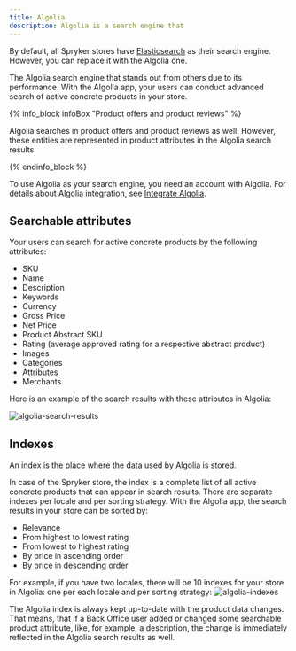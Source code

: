 ```yaml
---
title: Algolia
description: Algolia is a search engine that 
---
```


By default, all Spryker stores have [Elasticsearch](https://www.elastic.co/elasticsearch/) as their search engine. However, you can replace it with the Algolia one.

The Algolia search engine that stands out from others due to its performance. With the Algolia app, your users can conduct advanced search of active concrete products in your store. 

{% info_block infoBox "Product offers and product reviews" %}

Algolia searches in product offers and product reviews as well. However, these entities are represented in product attributes in the Algolia search results.

{% endinfo_block %}

To use Algolia as your search engine, you need an account with Algolia. For details about Algolia integration, see [Integrate Algolia](/docs/pbc/all/search/integrate-algolia.html).

## Searchable attributes

Your users can search for active concrete products by the following attributes:

- SKU
- Name
- Description
- Keywords
- Currency
- Gross Price
- Net Price
- Product Abstract SKU
- Rating (average approved rating for a respective abstract product)
- Images
- Categories
- Attributes
- Merchants

Here is an example of the search results with these attributes in Algolia:

![algolia-search-results](https://spryker.s3.eu-central-1.amazonaws.com/docs/pbc/all/search/algolia/algolia/algolia-search-results.png)

## Indexes

An index is the place where the data used by Algolia is stored.

In case of the Spryker store, the index is a complete list of all active concrete products that can appear in search results.
There are separate indexes per locale and per sorting strategy. With the Algolia app, the search results in your store can be sorted by:

- Relevance
- From highest to lowest rating
- From lowest to highest rating
- By price in ascending order
- By price in descending order

For example, if you have two locales, there will be 10 indexes for your store in Algolia: one per each locale and per sorting strategy:
![algolia-indexes](https://spryker.s3.eu-central-1.amazonaws.com/docs/pbc/all/search/algolia/algolia/algolia-index.png)

The Algolia index is always kept up-to-date with the product data changes. That means, that if a Back Office user added or changed some searchable product attribute, like, for example, a description, the change is immediately reflected in the Algolia search results as well.
